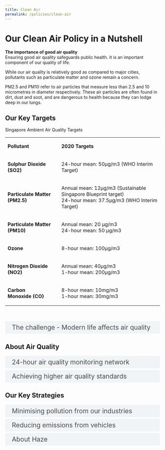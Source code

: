 ```yaml
---
title: Clean Air
permalink: /policies/clean-air
---
```

<!-- Custom style for accordion -->
<style>

input {
    display: none;
}

label {
    display: block;    
    padding: 8px 22px;
    margin: 0 0 5px 0;
    cursor: pointer;
    background: #F0F4F6;
    border-radius: 3px;
    color: #484848;
    transition: ease .5s;
    font-size: 1.5em;
}

label:hover {
    background: #4a96b0;
    color: #FFF;
}

.accordion-content {
    /* background: #E2E5F6; */
    padding: 10px 0px 30px 30px;
    /* border: 1px solid #484848; */
    margin: 0 0 1px 0;
    border-radius: 3px;
}

input + label + .accordion-content {
    display: none;
}

input:checked + label + .accordion-content {
    display: block;
}

</style>
<!-- End of accordion -->

<div class="container">

<h1><b>Our Clean Air Policy in a Nutshell</b></h1>

<p><strong>The importance of good air quality</strong><br>    Ensuring good air quality safeguards public health. It is an important component of our quality of life.</p>
<p>While our air quality is relatively good as compared to major cities, pollutants such as particulate matter and ozone remain a concern.</p>
<p>PM2.5 and PM10 refer to air particles that measure less than 2.5 and 10 micrometres in diameter respectively. These air particles are often  found in dirt, dust and soot, and are dangerous to health because they can    lodge deep in our lungs.</p>

<h2 id="our-key-targets">Our Key Targets</h2>

<p>Singapore Ambient Air Quality Targets</p>

<table style="font-weight: 400;" width="693">
<!-- Table format -->
<tbody>
<tr>
<td>
<p><strong>Pollutant</strong></p>
</td>
<td>
<p><strong>2020 Targets</strong></p>
</td>
</tr>
<tr>
<td>
<p><strong>Sulphur Dioxide (SO</strong><strong>2)</strong></p>
</td>
<td>
<p>24-hour mean: 50&micro;g/m3&nbsp;(WHO Interim Target)</p>
</td>
</tr>
<tr>
<td>
<p><strong>Particulate Matter (PM</strong><strong>2.5)</strong></p>
</td>
<td>
<p>Annual mean: 12&micro;g/m3&nbsp;(Sustainable Singapore Blueprint target)<br />24-hour mean: 37.5&micro;g/m3&nbsp;(WHO Interim Target)</p>
</td>
</tr>
<tr>
<td>
<p><strong>Particulate Matter (PM</strong><strong>10)</strong></p>
</td>
<td colspan="2">
<p>Annual mean: 20 &micro;g/m3<br />24-hour mean: 50 &micro;g/m3&nbsp;</p>
</td>
</tr>
<tr>
<td>
<p><strong>Ozone</strong></p>
</td>
<td colspan="2">
<p>8-hour mean: 100&micro;g/m3&nbsp;</p>
</td>
</tr>
<tr>
<td>
<p><strong>Nitrogen Dioxide (NO</strong><strong>2)</strong></p>
</td>
<td colspan="2">
<p>Annual mean: 40&micro;g/m3<br />1-hour mean: 200&micro;g/m3&nbsp;</p>
</td>
</tr>
<tr>
<td>
<p><strong>Carbon Monoxide&nbsp;(CO)</strong></p>
</td>
<td colspan="2">
<p>8-hour mean: 10mg/m3<br />1-hour mean: 30mg/m3&nbsp;</p>
</td>
</tr>
</tbody>
</table>

<br>
<br>
<div class="container">
    <input type="checkbox" id="title1" /><label for="title1">The challenge - Modern life affects air quality</label>
    <div class="accordion-content">
        <p>Many of our activities can result in air pollution. Our main local sources of air pollution are vehicles, power stations and other industries. </p>
        <p>A comprehensive approach is in place to ensure that Singapore maintains  good air quality. In the planning stage, pollutive industries are deliberately sited away from residential areas, and factories are required to meet strict emission standards in their design and during operations.</p>
        <p>Key sources of emissions must adhere to prevailing regulations. For example, all motor vehicles are subject to fuel quality standards and exhaust emission standards for both new and in-use vehicles.</p>
    </div>

<h2 id="our-main-plans">About Air Quality</h2>

<div>
    <input type="checkbox" id="title2" /><label for="title2">24-hour air quality monitoring network</label>
    <div class="accordion-content">
        <p>The ambient air quality in Singapore is monitored through a network of air monitoring stations located in different parts of Singapore. The monitoring stations measure concentration levels of particulate matter (PM10), fine particulate matter (PM2.5), sulphur dioxide (SO2), nitrogen dioxide (NO2), ozone (O3), and carbon monoxide (CO). These six pollutant parameters determine the Pollutant Standards Index (PSI).</p>
        <p>The 24-hour PSI readings of the 5 regions of Singapore are reported every hour on the <a href="https://www.haze.gov.sg/home">Haze microsite</a>, and myENV <a href="https://apps.apple.com/sg/app/myenv/id444435182">iPhone</a> and <a href="https://play.google.com/store/apps/details?id=sg.gov.nea&hl=en&pli=1">Android</a> app. The pollutant concentration readings are also published regularly on the <a href="https://www.haze.gov.sg/resources/pollutant-concentrations">haze website.</a></p>
    </div>
    <input type="checkbox" id="title3" /><label for="title3">Achieving higher air quality standards</label>
        <div class="accordion-content">
        <p>MSE has adopted the 2005 World Health Organisation (WHO) Air Quality Guidelines (AQG) for particulate matter (PM10), nitrogen dioxide (NO2), carbon monoxide (CO) and ozone (O3), and the WHO Interim Targets for fine particulate matter (PM2.5) and sulphur dioxide (SO2), as Singapore’s air quality targets for 2020.</p>
        <p>Singapore has met the 2020 air quality targets for nitrogen dioxide, carbon monoxide, sulphur dioxide and PM2.5, but PM10 and ozone continue to be a challenge. We continue to review our air quality targets as well as policies to address local pollutant emissions.</p>
    </div>
</div>

<a id="key-strategies"></a>

<h2>Our Key Strategies</h2>

<div class="container">
    <input type="checkbox" id="title4" /><label for="title4">Minimising pollution from our industries</label>
    <div class="accordion-content">
        <p>In Singapore, an integrated approach is adopted to ensure that environmental considerations are factored upfront during our land- use planning, development control and building control stages in order to minimise pollution impacts and mitigate nuisance impacts on surrounding land uses. Industries are sited in designated industrial estates with adequate buffer from residential estates.</p>
        <p>Before industrial facilities are allowed to operate in Singapore, they are also screened to ensure they do not pose un-manageable pollution problems and health and safety hazards. In addition, they have to incorporate pollution control measures to comply with NEA’s air emissions standards and regulations.</p>
        <p>Once the industrial facilities are in operations, the National Environment Agency (NEA) also requires regular monitoring of industry emissions to ensure that they meet prescribed emission standards. NEA’s Source Emission Test Scheme requires industries to conduct tests on their own or engage accredited laboratories under the Singapore Laboratory Accreditation Scheme (SAC-SINGLAS) to do so for them.</p>
    </div>
    <input type="checkbox" id="title5" /><label for="title5">Reducing emissions from vehicles</label>
    <div class="accordion-content">
        <p>All new vehicles in Singapore have to meet minimum emission standards at the point of registration and while they are being driven on our roads.</p>
        <p>Singapore's emission standards are pegged to international standards, and have progressively tightened over years to keep abreast with improving technology. New petrol and diesel passenger cars and commercial vehicles have to meet Euro VI emissions standards, and new motorcycles have to meet Euro IV emissions standards.</p>
        <p>Existing vehicles on the road are required to undergo regular inspections to ensure that they are well maintained and meet in-use emissions and noise emissions standards.</p>
        <p>The NEA takes stringent enforcement action against smoky vehicles on roads. Owners of smoky vehicles will be required to send their vehicles for inspection and will be fined if the vehicle fails the inspection. In addition, owners will be required to rectify and send their vehicles for a re-inspection which they must pass before the vehicle will be allowed on the road.</p>
        <p>Schemes such as the Vehicular Emissions Scheme (VES), Commercial Vehicle Emissions Scheme (CVES) and Early Turnover Scheme (ETS) respectively serve to encourage the adoption of cleaner passenger cars, commercial vehicles and incentivize the early phase-out of older, more pollutive commercial vehicles.</p>
    </div>
    <input type="checkbox" id="title6" /><label for="title6">About Haze</label>
    <div class="accordion-content"> 
        <p><b>Effects of Haze</b></p>
        <p>From time to time, transboundary smoke haze from land and forest fires in the region affects Singapore's air quality.</p>
        <p>During haze episodes, one could sneeze or cough more often  and one's eyes might be irritated. The elderly, children and individuals with existing heart or lung disease are most sensitive to the effects of haze. Haze also  has the potential to lead to impairment of respiratory functions and aggravation of existing respiratory and cardiovascular disease.</p>
        <p><b>Cooperation and preparedness</b></p>
        <p><i>Banding together to be part of the solutions</i></p>
        <p>Singapore works closely with ASEAN to manage the haze issue. We share satellite pictures of hotspots and are ready to provide assistance to help fight fires if requested.</p>
        <p><i>A haze action plan in place</i></p>
        <p>The National Environmental Agency (NEA) works with other Government agencies through the Haze Task Force to develop and implement plans to manage the impact of haze on Singapore.</p>
        <p><i>Timely updates for the public</i></p>
        <p>The 24-hr PSI readings by the 5 regions of Singapore are made available on the myENV <a href="https://apps.apple.com/sg/app/myenv/id444435182">iPhone</a> and <a href="https://play.google.com/store/apps/details?id=sg.gov.nea&hl=en&pli=1">Android</a> app, <a href="https://twitter.com/NEAsg">X account</a>, and <a href="https://www.nea.gov.sg/">website</a>.</p>
        <p><i>Measures in place to manage transboundary haze pollution</i></p>
        <p>Singapore works closely with ASEAN to develop measures for transboundary haze management. Singapore is a party to the ASEAN Agreement on Transboundary Haze Pollution, and meets with other ASEAN Member States regularly to discuss and coordinate regional efforts to manage transboundary haze. In 2014, MSE introduced the Transboundary Haze Pollution Bill, which holds entities accountable for causing or contributing transboundary haze in Singapore. The Bill is the first of its kind in the region to provide for criminal and civil liability for conduct of entities which causes or contributes to haze pollution in Singapore. Regional cooperation to reduce transboundary haze pollution is continuing. ASEAN Member States have endorsed the Second ASEAN Haze-Free Roadmap for the period of 2023 to 2030, and will work together to synthesise best practices and approaches to advance the goal of a haze-free region.</p>

<h2>The Related Laws</h2>
<p>ENVIRONMENTAL PROTECTION AND MANAGEMENT ACT (CAP 94A)</p>

<!-- container div -->
</div>
